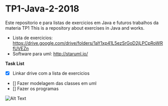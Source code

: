 # TP1-Java-2-2018

Este repositorio e para listas de exercicios em Java e futuros trabalhos da materia TP1
This is a repository about exercises in Java and works.

* Lista de exercicios: https://drive.google.com/drive/folders/1aY1xp41L5ezSrGoD2jLPCpRoWRfUVEZn
* Software para uml: http://staruml.io/

__Task List__

- [X] Linkar drive com a lista de exercicios 
- [] Fazer modelagem das classes em uml
- [] Fazer os programas 

![Alt Text](https://images.ctfassets.net/2y9b3o528xhq/7xVDwQupig6SkI86GsWKcE/e4e6edc53521da236ae226f13ac95db3/linguagem-java.png)


